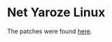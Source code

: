 # Net Yaroze Linux
The patches were found [here](http://www.netyaroze-europe.com/~byz00002/unix/install.html).
